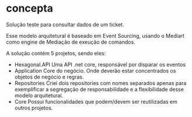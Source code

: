 # concepta

Solução teste para consultar dados de um ticket.

Esse modelo arquitetural é baseado em Event Sourcing, usando o Mediart como engine de Mediação de exeução de comandos.

A solução contém 5 projetos, sendo eles:
- Hexagonal.API 
  Uma API .net core, responsável por disparar os eventos
- Application
  Core do negócio. Onde deverão estar concentrados os objetos de negócio e regras.
- Repositories
  Criei dois repositories com nomes separados apenas para exemplificar a segregação de responsabilidade e a flexibilidade desse modelo arquitetural.
- Core
  Possui funcionalidades que podem/devem ser reutilizadas em outros projetos.
  
 
